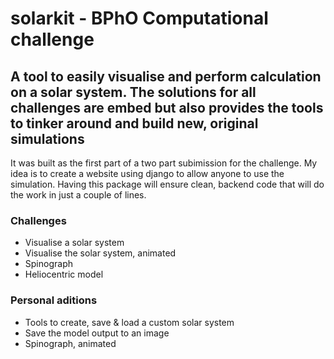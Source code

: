 # solarkit - BPhO Computational challenge
## A tool to easily visualise and perform calculation on a solar system. The solutions for all challenges are embed but also provides the tools to tinker around and build new, original simulations

It was built as the first part of a two part subimission for the challenge. My idea is to create a website using django to allow anyone to use the simulation. Having this package will ensure clean, backend code that will do the work in just a couple of lines.

### Challenges
* Visualise a solar system
* Visualise the solar system, animated
* Spinograph
* Heliocentric model

### Personal aditions
* Tools to create, save & load a custom solar system
* Save the model output to an image
* Spinograph, animated
